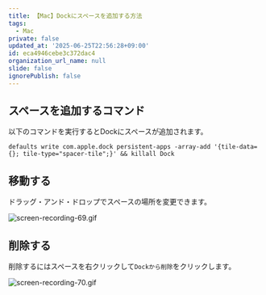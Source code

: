 ```yaml
---
title: 【Mac】Dockにスペースを追加する方法
tags:
  - Mac
private: false
updated_at: '2025-06-25T22:56:28+09:00'
id: eca4946cebe3c372dac4
organization_url_name: null
slide: false
ignorePublish: false
---
```

## スペースを追加するコマンド

以下のコマンドを実行するとDockにスペースが追加されます。

```terminal
defaults write com.apple.dock persistent-apps -array-add '{tile-data={}; tile-type="spacer-tile";}' && killall Dock
```

## 移動する

ドラッグ・アンド・ドロップでスペースの場所を変更できます。

![screen-recording-69.gif](https://qiita-image-store.s3.ap-northeast-1.amazonaws.com/0/2342443/780fb731-6dc9-4a0f-9769-2528dcbdb3f9.gif)

## 削除する

削除するにはスペースを右クリックして`Dockから削除`をクリックします。

![screen-recording-70.gif](https://qiita-image-store.s3.ap-northeast-1.amazonaws.com/0/2342443/f6effcea-1734-4f4d-aaf0-c084d6516554.gif)
